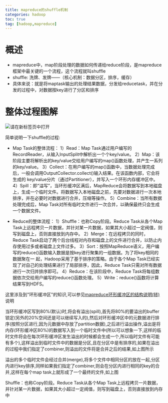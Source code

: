 ```yaml
---
title: mapreduce的shuffle机制
categories: hadoop   
toc: true  
tag: [hadoop,mapreduce]
---
```



# 概述

* mapreduce中，map阶段处理的数据如何传递给reduce阶段，是mapreduce框架中最关键的一个流程，这个流程就叫shuffle
* shuffle: 洗牌、发牌——（核心机制：数据分区，排序，缓存）
* 具体来说：就是将maptask输出的处理结果数据，分发给reducetask，并在分发的过程中，对数据按key进行了分区和排序


<!--more-->


# 整体过程图解

![](http://ols7leonh.bkt.clouddn.com//assert/img/bigdata/hadoop/shuffle/mapreduce_shuffle.png "请在新标签页中打开")


简单说明一下shuffle的过程:  
* Map Task的整体流程：
1）Read：Map Task通过用户编写的RecordReader，从输入InputSplit中解析出一个个key/value。
2）Map：该阶段主要将解析出的key/value交给用户编写的map()函数处理，并产生一系列的key/value。
3）Collect：在用户编写的map()函数中，当数据处理完成后，一般会调用OutputCollector.collect()输入结果。在该函数内部，它会将生成的 key/value分片（通过Partitioner），并写入一个环形内存缓冲区中。
4）Spill：即“溢写”，当环形缓冲区满后，MapReduce会将数据写到本地磁盘上，生成一个临时文件。将数据写入本地磁盘之前，先要对数据进行一次本地排序，并在必要时对数据进行合并，压缩等操作。
5）Combine：当所有数据处理完成后，Map Task对所有临时文件进行一次合并，以确保最终只会生成一个数据文件。

* Reduce的整体流程：
1）Shuffle：也称Copy阶段。Reduce Task从各个Map Task上远程拷贝一片数据，并针对某一片数据，如果其大小超过一定阀值，则写到磁盘上，否则直接放到内存中。
2）Merge：在远程拷贝的同时，Reduce Task启动了两个后台线程对内存和磁盘上的文件进行合并，以防止内存使用过多或者磁盘上文件过多。
3）Sort：按照MapReduce语义，用户编写的reduce()函数输入数据是按key进行聚集的一组数据。为了将key相同的数据聚在一 起，Hadoop采用了基于排序的策略。由于各个Map Task已经实现了对自己的处理结果进行了局部排序，因此，Reduce Task只需对所有数据进行一次归并排序即可。
4）Reduce：在该阶段中，Reduce Task将每组数据依次交给用户编写的reduce()函数处理。
5）Write：reduce()函数将计算结果写到HDFS。



这里涉及到"环形缓冲区"的知识,可以参见[mapreduce环形缓冲区的结构说明(转)](http://chenyansong.site/2017/02/26/bigdata/hadoop/mapreduce%E7%8E%AF%E5%BD%A2%E7%BC%93%E5%86%B2%E5%8C%BA%E7%9A%84%E7%BB%93%E6%9E%84%E8%AF%B4%E6%98%8E/#more)说明

当环形缓冲区写到80%(默认)时,将会有溢出(spill),首先将80%的要溢出的buffer锁定(另外的20%空间还是可以继续写入的),然后对环形缓冲区中的元数据进行排序(按照分区进行,因为元数据中存放了partition数据),之后进行溢出操作,溢出是将内存(环形缓冲区80%)的数据写入到一个临时文件中(所以可以想象一下,这样的临时文件将会在每次环形缓冲区发生溢出的时候都会生成一个,所以临时文件有可能有多个),这样溢出到临时文件中的数据是分区,且在分区中是有排序的,如果在溢出的过程中我们指定了combiner,则溢出的文件将是合并之后的结果,如上图所示

溢出的多个临时文件会经过合并(merge),将多个文件中相同分区的放在一起,分区内进行key排序,同样如果我们指定了combiner,则会在分区内进行相同的key的合并,这样在每个map task上就形成了一个最终的文件,如上图

Shuffle：也称Copy阶段。Reduce Task从各个Map Task上远程拷贝一片数据，并针对某一片数据，如果其大小超过一定阀值，则写到磁盘上，否则直接放到内存中